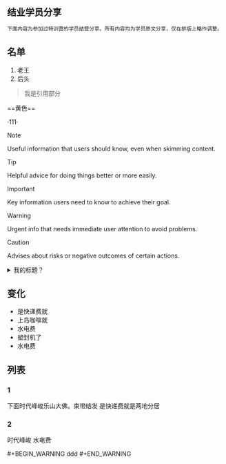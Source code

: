 ## 结业学员分享
```python
下面内容为参加过特训营的学员结营分享。所有内容均为学员原文分享，仅在排版上略作调整。
```

## 名单
1. 老王
2. 后头

> 我是引用部分

==黄色==

·111·

> [!NOTE]
> Useful information that users should know, even when skimming content.

> [!TIP]
> Helpful advice for doing things better or more easily.

> [!IMPORTANT]
> Key information users need to know to achieve their goal.

> [!WARNING]
> Urgent info that needs immediate user attention to avoid problems.

> [!CAUTION]
> Advises about risks or negative outcomes of certain actions.

<details>
<summary>我的标题？</summary>

我是的内容

</details>

## 变化
- 是快递费就
- 上岛咖啡就
- 水电费
- 塑封机了
- 水电费

## 列表
### 1
下面时代峰峻乐山大佛。束带结发
是快递费就是两地分居
### 2
时代峰峻
水电费

#+BEGIN_WARNING
ddd
#+END_WARNING
